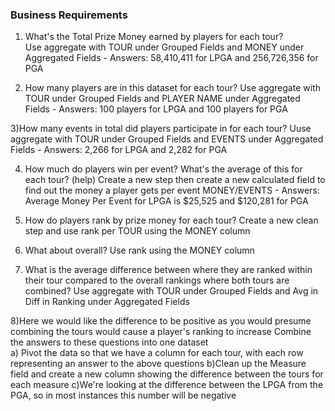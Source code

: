 ### Business Requirements 
1) What's the Total Prize Money earned by players for each tour?  
Use aggregate with TOUR under Grouped Fields and MONEY under Aggregated Fields - Answers: 58,410,411 for LPGA and 256,726,356 for PGA

2) How many players are in this dataset for each tour?
Use aggregate with TOUR under Grouped Fields and PLAYER NAME under Aggregated Fields - Answers: 100 players for LPGA and 100 players for PGA

3)How many events in total did players participate in for each tour?
Uuse aggregate with TOUR under Grouped Fields and EVENTS under Aggregated Fields - Answers: 2,266 for LPGA and 2,282 for PGA

4) How much do players win per event? What's the average of this for each tour? (help)
Create a new step then create a new calculated field to find out the money a player gets per event MONEY/EVENTS - Answers: Average Money Per Event for LPGA is $25,525 and $120,281 for PGA

5) How do players rank by prize money for each tour? 
Create a new clean step and use rank per TOUR using the MONEY column 

6) What about overall? 
Use rank using the MONEY column

7) What is the average difference between where they are ranked within their tour compared to the overall rankings where both tours are combined? 
Use aggregate with TOUR under Grouped Fields and Avg in Diff in Ranking under Aggregated Fields 

8)Here we would like the difference to be positive as you would presume combining the tours would cause a player's ranking to increase
Combine the answers to these questions into one dataset  
  a) Pivot the data so that we have a column for each tour, with each row representing an answer to the above questions
  b)Clean up the Measure field and create a new column showing the difference between the tours for each measure
  c)We're looking at the difference between the LPGA from the PGA, so in most instances this number will be negative
